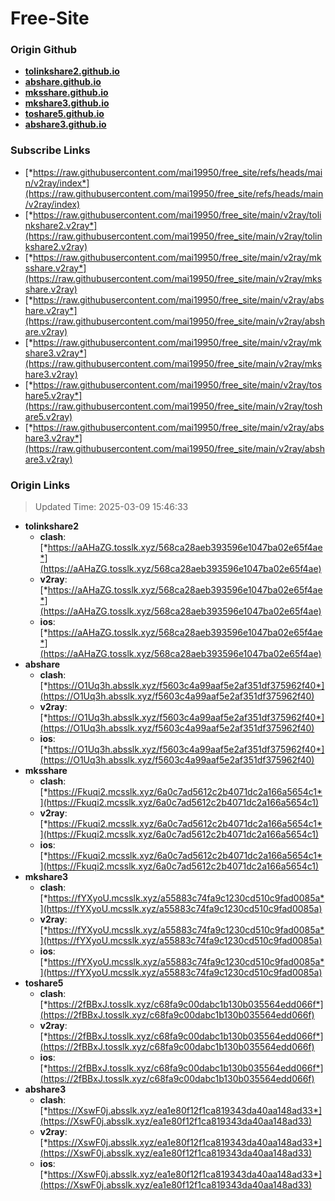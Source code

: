 # Free-Site

### Origin Github

- [**tolinkshare2.github.io**](https://github.com/tolinkshare2/tolinkshare2.github.io)
- [**abshare.github.io**](https://github.com/abshare/abshare.github.io)
- [**mksshare.github.io**](https://github.com/mksshare/mksshare.github.io)
- [**mkshare3.github.io**](https://github.com/mkshare3/mkshare3.github.io)
- [**toshare5.github.io**](https://github.com/toshare5/toshare5.github.io)
- [**abshare3.github.io**](https://github.com/abshare3/abshare3.github.io)

### Subscribe Links

- [*https://raw.githubusercontent.com/mai19950/free_site/refs/heads/main/v2ray/index*](https://raw.githubusercontent.com/mai19950/free_site/refs/heads/main/v2ray/index)
- [*https://raw.githubusercontent.com/mai19950/free_site/main/v2ray/tolinkshare2.v2ray*](https://raw.githubusercontent.com/mai19950/free_site/main/v2ray/tolinkshare2.v2ray)
- [*https://raw.githubusercontent.com/mai19950/free_site/main/v2ray/mksshare.v2ray*](https://raw.githubusercontent.com/mai19950/free_site/main/v2ray/mksshare.v2ray)
- [*https://raw.githubusercontent.com/mai19950/free_site/main/v2ray/abshare.v2ray*](https://raw.githubusercontent.com/mai19950/free_site/main/v2ray/abshare.v2ray)
- [*https://raw.githubusercontent.com/mai19950/free_site/main/v2ray/mkshare3.v2ray*](https://raw.githubusercontent.com/mai19950/free_site/main/v2ray/mkshare3.v2ray)
- [*https://raw.githubusercontent.com/mai19950/free_site/main/v2ray/toshare5.v2ray*](https://raw.githubusercontent.com/mai19950/free_site/main/v2ray/toshare5.v2ray)
- [*https://raw.githubusercontent.com/mai19950/free_site/main/v2ray/abshare3.v2ray*](https://raw.githubusercontent.com/mai19950/free_site/main/v2ray/abshare3.v2ray)

### Origin Links

> Updated Time: 2025-03-09 15:46:33

- **tolinkshare2**
  - **clash**: [*https://aAHaZG.tosslk.xyz/568ca28aeb393596e1047ba02e65f4ae*](https://aAHaZG.tosslk.xyz/568ca28aeb393596e1047ba02e65f4ae)
  - **v2ray**: [*https://aAHaZG.tosslk.xyz/568ca28aeb393596e1047ba02e65f4ae*](https://aAHaZG.tosslk.xyz/568ca28aeb393596e1047ba02e65f4ae)
  - **ios**: [*https://aAHaZG.tosslk.xyz/568ca28aeb393596e1047ba02e65f4ae*](https://aAHaZG.tosslk.xyz/568ca28aeb393596e1047ba02e65f4ae)
- **abshare**
  - **clash**: [*https://O1Uq3h.absslk.xyz/f5603c4a99aaf5e2af351df375962f40*](https://O1Uq3h.absslk.xyz/f5603c4a99aaf5e2af351df375962f40)
  - **v2ray**: [*https://O1Uq3h.absslk.xyz/f5603c4a99aaf5e2af351df375962f40*](https://O1Uq3h.absslk.xyz/f5603c4a99aaf5e2af351df375962f40)
  - **ios**: [*https://O1Uq3h.absslk.xyz/f5603c4a99aaf5e2af351df375962f40*](https://O1Uq3h.absslk.xyz/f5603c4a99aaf5e2af351df375962f40)
- **mksshare**
  - **clash**: [*https://Fkuqi2.mcsslk.xyz/6a0c7ad5612c2b4071dc2a166a5654c1*](https://Fkuqi2.mcsslk.xyz/6a0c7ad5612c2b4071dc2a166a5654c1)
  - **v2ray**: [*https://Fkuqi2.mcsslk.xyz/6a0c7ad5612c2b4071dc2a166a5654c1*](https://Fkuqi2.mcsslk.xyz/6a0c7ad5612c2b4071dc2a166a5654c1)
  - **ios**: [*https://Fkuqi2.mcsslk.xyz/6a0c7ad5612c2b4071dc2a166a5654c1*](https://Fkuqi2.mcsslk.xyz/6a0c7ad5612c2b4071dc2a166a5654c1)
- **mkshare3**
  - **clash**: [*https://fYXyoU.mcsslk.xyz/a55883c74fa9c1230cd510c9fad0085a*](https://fYXyoU.mcsslk.xyz/a55883c74fa9c1230cd510c9fad0085a)
  - **v2ray**: [*https://fYXyoU.mcsslk.xyz/a55883c74fa9c1230cd510c9fad0085a*](https://fYXyoU.mcsslk.xyz/a55883c74fa9c1230cd510c9fad0085a)
  - **ios**: [*https://fYXyoU.mcsslk.xyz/a55883c74fa9c1230cd510c9fad0085a*](https://fYXyoU.mcsslk.xyz/a55883c74fa9c1230cd510c9fad0085a)
- **toshare5**
  - **clash**: [*https://2fBBxJ.tosslk.xyz/c68fa9c00dabc1b130b035564edd066f*](https://2fBBxJ.tosslk.xyz/c68fa9c00dabc1b130b035564edd066f)
  - **v2ray**: [*https://2fBBxJ.tosslk.xyz/c68fa9c00dabc1b130b035564edd066f*](https://2fBBxJ.tosslk.xyz/c68fa9c00dabc1b130b035564edd066f)
  - **ios**: [*https://2fBBxJ.tosslk.xyz/c68fa9c00dabc1b130b035564edd066f*](https://2fBBxJ.tosslk.xyz/c68fa9c00dabc1b130b035564edd066f)
- **abshare3**
  - **clash**: [*https://XswF0j.absslk.xyz/ea1e80f12f1ca819343da40aa148ad33*](https://XswF0j.absslk.xyz/ea1e80f12f1ca819343da40aa148ad33)
  - **v2ray**: [*https://XswF0j.absslk.xyz/ea1e80f12f1ca819343da40aa148ad33*](https://XswF0j.absslk.xyz/ea1e80f12f1ca819343da40aa148ad33)
  - **ios**: [*https://XswF0j.absslk.xyz/ea1e80f12f1ca819343da40aa148ad33*](https://XswF0j.absslk.xyz/ea1e80f12f1ca819343da40aa148ad33)
